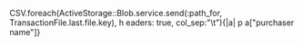 CSV.foreach(ActiveStorage::Blob.service.send(:path_for, TransactionFile.last.file.key), h
eaders: true, col_sep:"\t"){|a| p a["purchaser name"]}